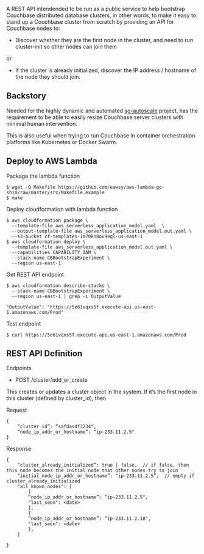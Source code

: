 A REST API intendended to be run as a public service to help bootstrap Couchbase distributed database clusters, in other words, to make it easy to stand up a Couchbase cluster from scratch by providing an API for Couchbase nodes to:

- Discover whether they are the first node in the cluster, and need to run cluster-init so other nodes can join them

or

- If the cluster is already initialized, discover the IP address / hostname of the node they should join.

## Backstory

Needed for the highly dynamic and automated [sg-autoscale](http://github.com/couchbaselabs/sg-autoscale) project, has the requirement to be able to easily resize Couchbase server clusters with minimal human intervention.

This is also useful when trying to run Couchbase in container orchestration platforms like Kubernetes or Docker Swarm.


## Deploy to AWS Lambda

Package the lambda function 

```
$ wget -O Makefile https://github.com/eawsy/aws-lambda-go-shim/raw/master/src/Makefile.example
$ make
```

Deploy cloudformation with lambda function

```
$ aws cloudformation package \
  --template-file aws_serverless_application_model.yaml  \
  --output-template-file aws_serverless_application_model.out.yaml \
  --s3-bucket cf-templates-1m70kn8ou9eql-us-east-1
$ aws cloudformation deploy \
  --template-file aws_serverless_application_model.out.yaml \
  --capabilities CAPABILITY_IAM \
  --stack-name CBBootstrapExperiment \
  --region us-east-1
```

Get REST API endpoint

```
$ aws cloudformation describe-stacks \
  --stack-name CBBootstrapExperiment \
  --region us-east-1 | grep -i OutputValue

"OutputValue": "https://5e61vqxs5f.execute-api.us-east-1.amazonaws.com/Prod"
```

Test endpoint

```
$ curl https://5e61vqxs5f.execute-api.us-east-1.amazonaws.com/Prod
```

## REST API Definition

Endpoints

- POST /cluster/add_or_create

This creates or updates a cluster object in the system.  If it’s the first node in this cluster (defined by cluster_id), then 

Request

```
{
    “cluster_id”: “safdasdf3234",
    “node_ip_addr_or_hostname”: “ip-233.11.2.5"
}   
```

Response

```
{
    “cluster_already_initialized”: true | false,  // if false, then this node becomes the initial node that other nodes try to join
    “initial_node_ip_addr_or_hostname”: “ip-233.11.2.5”,  // empty if cluster_already_initialized
    "all_known_nodes": [
        {
		“node_ip_addr_or_hostname”: “ip-233.11.2.5",
		"last_seen": <date>
        },
        {
		“node_ip_addr_or_hostname”: “ip-233.11.2.18",
		"last_seen": <date>
        },
    ]
    
}
```
   
